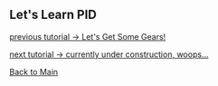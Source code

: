 ## Let's Learn PID
[previous tutorial -> Let's Get Some Gears!](LLGears.md)



[next tutorial -> currently under construction, woops...](../README.md)

[Back to Main](../README.md)
